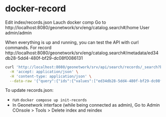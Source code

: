 # docker-record

Edit index/records.json
Lauch docker comp
Go to http://localhost:8080/geonetwork/srv/eng/catalog.search#/home
User admin/admin

When everything is up and running, you can test the API with curl commands.
For record http://localhost:8080/geonetwork/srv/eng/catalog.search#/metadata/ed34db28-5dd4-480f-bf29-dc08f0086131
```bash
curl 'http://localhost:8080/geonetwork/srv/api/search/records/_search?bucket=bucket' \
  -H 'accept: application/json' \
  -H 'content-type: application/json' \
  --data-raw '{"query":{"ids":{"values":["ed34db28-5dd4-480f-bf29-dc08f0086131"]}}}'
```

To update records.json:
- run `docker compose up init-records`
- In Geonetwork interface (while being connected as admin), Go to Admin COnsole > Tools > Delete index and reindex